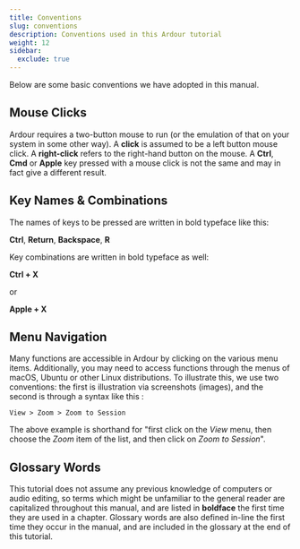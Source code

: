```yaml
---
title: Conventions
slug: conventions
description: Conventions used in this Ardour tutorial
weight: 12
sidebar:
  exclude: true
---
```


Below are some basic conventions we have adopted in this manual.

## Mouse Clicks

Ardour requires a two-button mouse to run (or the emulation of that on
your system in some other way). A **click** is assumed to be a left
button mouse click. A **right-click** refers to the right-hand button on
the mouse. A **Ctrl**, **Cmd** or **Apple** key pressed with a mouse
click is not the same and may in fact give a different result.

## Key Names & Combinations

The names of keys to be pressed are written in bold typeface like this:

**Ctrl**, **Return**, **Backspace**, **R**

Key combinations are written in bold typeface as well:

**Ctrl + X**

or

**Apple + X**

## Menu Navigation

Many functions are accessible in Ardour by clicking on the various menu
items. Additionally, you may need to access functions through the menus
of macOS, Ubuntu or other Linux distributions. To illustrate this, we use
two conventions: the first is illustration via screenshots (images), and
the second is through a syntax like this :

`View > Zoom > Zoom to Session`

The above example is shorthand for "first click on the _View_ menu, then
choose the _Zoom_ item of the list, and then click on _Zoom to Session_".

## Glossary Words

This tutorial does not assume any previous knowledge of computers or
audio editing, so terms which might be unfamiliar to the general reader
are capitalized throughout this manual, and are listed in **boldface**
the first time they are used in a chapter. Glossary words are also
defined in-line the first time they occur in the manual, and are
included in the glossary at the end of this tutorial.
